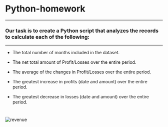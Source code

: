 # Python-homework
---
### Our task is to create a Python script that analyzes the records to calculate each of the following:
---


* The total number of months included in the dataset.


* The net total amount of Profit/Losses over the entire period.


* The average of the changes in Profit/Losses over the entire period.


* The greatest increase in profits (date and amount) over the entire period.


* The greatest decrease in losses (date and amount) over the entire period.

#

![revenue](revenue.jpeg)
